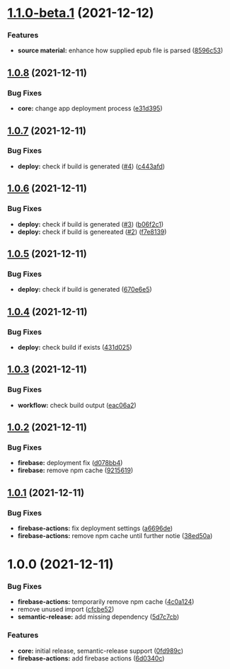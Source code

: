 # [1.1.0-beta.1](https://github.com/sws2apps/lmm-oa-sws/compare/v1.0.8...v1.1.0-beta.1) (2021-12-12)


### Features

* **source material:** enhance how supplied epub file is parsed ([8596c53](https://github.com/sws2apps/lmm-oa-sws/commit/8596c53c03c5ab4af369ba11172abdf1fc389c8c))

## [1.0.8](https://github.com/sws2apps/lmm-oa-sws/compare/v1.0.7...v1.0.8) (2021-12-11)


### Bug Fixes

* **core:** change app deployment process ([e31d395](https://github.com/sws2apps/lmm-oa-sws/commit/e31d395c3b803a5e811d5ae7b04fe025c9198977))

## [1.0.7](https://github.com/sws2apps/lmm-oa-sws/compare/v1.0.6...v1.0.7) (2021-12-11)


### Bug Fixes

* **deploy:** check if build is generated ([#4](https://github.com/sws2apps/lmm-oa-sws/issues/4)) ([c443afd](https://github.com/sws2apps/lmm-oa-sws/commit/c443afdd4ee4dfd616c9254ebfda68ba3e94391e))

## [1.0.6](https://github.com/sws2apps/lmm-oa-sws/compare/v1.0.5...v1.0.6) (2021-12-11)


### Bug Fixes

* **deploy:** check if build is generated ([#3](https://github.com/sws2apps/lmm-oa-sws/issues/3)) ([b06f2c1](https://github.com/sws2apps/lmm-oa-sws/commit/b06f2c1f30121004b916a32ef024d49eb993d436))
* **deploy:** check if build is genereated ([#2](https://github.com/sws2apps/lmm-oa-sws/issues/2)) ([f7e8139](https://github.com/sws2apps/lmm-oa-sws/commit/f7e81393f043a9739dd16ceffb7cbcd83a19d960))

## [1.0.5](https://github.com/sws2apps/lmm-oa-sws/compare/v1.0.4...v1.0.5) (2021-12-11)


### Bug Fixes

* **deploy:** check if build is generated ([670e6e5](https://github.com/sws2apps/lmm-oa-sws/commit/670e6e53b503feef7320e032e359ceb79583a0ad))

## [1.0.4](https://github.com/sws2apps/lmm-oa-sws/compare/v1.0.3...v1.0.4) (2021-12-11)


### Bug Fixes

* **deploy:** check build if exists ([431d025](https://github.com/sws2apps/lmm-oa-sws/commit/431d025cb05b69e9d9d7aa07cacae2985b5edeea))

## [1.0.3](https://github.com/sws2apps/lmm-oa-sws/compare/v1.0.2...v1.0.3) (2021-12-11)


### Bug Fixes

* **workflow:** check build output ([eac06a2](https://github.com/sws2apps/lmm-oa-sws/commit/eac06a217d2c194b95c602c296d4ba9b36fb19f6))

## [1.0.2](https://github.com/sws2apps/lmm-oa-sws/compare/v1.0.1...v1.0.2) (2021-12-11)


### Bug Fixes

* **firebase:** deployment fix ([d078bb4](https://github.com/sws2apps/lmm-oa-sws/commit/d078bb4f478c39c9d84450868c7ebc45a9c02044))
* **firebase:** remove npm cache ([9215619](https://github.com/sws2apps/lmm-oa-sws/commit/9215619aa39d3ea0da41c2eac6319b0139dc122f))

## [1.0.1](https://github.com/sws2apps/lmm-oa-sws/compare/v1.0.0...v1.0.1) (2021-12-11)


### Bug Fixes

* **firebase-actions:** fix deployment settings ([a6696de](https://github.com/sws2apps/lmm-oa-sws/commit/a6696ded620d81b409c1a89216e686a48442afaa))
* **firebase-actions:** remove npm cache until further notie ([38ed50a](https://github.com/sws2apps/lmm-oa-sws/commit/38ed50add78e47adb7f42aab56ad0933739d895c))

# 1.0.0 (2021-12-11)


### Bug Fixes

* **firebase-actions:** temporarily remove npm cache ([4c0a124](https://github.com/sws2apps/lmm-oa-sws/commit/4c0a1249e26437c1745f14705ab6fa6a90a1c454))
* remove unused import ([cfcbe52](https://github.com/sws2apps/lmm-oa-sws/commit/cfcbe52384cca3c5e98cbe878634e92a49469a03))
* **semantic-release:** add missing dependency ([5d7c7cb](https://github.com/sws2apps/lmm-oa-sws/commit/5d7c7cb2a094fcabdbe3fac6a3711d819a405a31))


### Features

* **core:** initial release, semantic-release support ([0fd989c](https://github.com/sws2apps/lmm-oa-sws/commit/0fd989c6d8367d3e7d7f82f3e52c2af10bdce40b))
* **firebase-actions:** add firebase actions ([6d0340c](https://github.com/sws2apps/lmm-oa-sws/commit/6d0340c83da1650b13029d33b9e622517cfd84a3))
